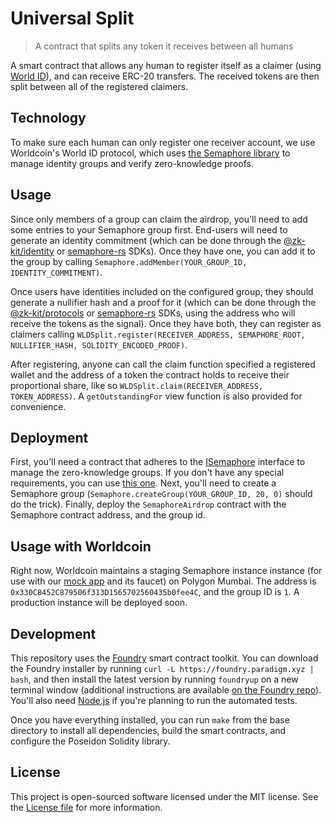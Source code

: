 # Universal Split

> A contract that splits any token it receives between all humans

A smart contract that allows any human to register itself as a claimer (using [World ID](https://id.worldcoin.org)), and can receive ERC-20 transfers. The received tokens are then split between all of the registered claimers.

## Technology

To make sure each human can only register one receiver account, we use Worldcoin's World ID protocol, which uses [the Semaphore library](http://semaphore.appliedzkp.org) to manage identity groups and verify zero-knowledge proofs.

## Usage

Since only members of a group can claim the airdrop, you'll need to add some entries to your Semaphore group first. End-users will need to generate an identity commitment (which can be done through the [@zk-kit/identity](https://github.com/appliedzkp/zk-kit/tree/main/packages/identity) or [semaphore-rs](https://github.com/worldcoin/semaphore-rs) SDKs). Once they have one, you can add it to the group by calling `Semaphore.addMember(YOUR_GROUP_ID, IDENTITY_COMMITMENT)`.

Once users have identities included on the configured group, they should generate a nullifier hash and a proof for it (which can be done through the [@zk-kit/protocols](https://github.com/appliedzkp/zk-kit/tree/main/packages/protocols) or [semaphore-rs](https://github.com/worldcoin/semaphore-rs) SDKs, using the address who will receive the tokens as the signal). Once they have both, they can register as claimers calling `WLDSplit.register(RECEIVER_ADDRESS, SEMAPHORE_ROOT, NULLIFIER_HASH, SOLIDITY_ENCODED_PROOF)`.

After registering, anyone can call the claim function specified a registered wallet and the address of a token the contract holds to receive their proportional share, like so `WLDSplit.claim(RECEIVER_ADDRESS, TOKEN_ADDRESS)`. A `getOutstandingFor` view function is also provided for convenience.

## Deployment

First, you'll need a contract that adheres to the [ISemaphore](https://github.com/worldcoin/world-id-example-airdrop/blob/main/src/interfaces/ISemaphore.sol) interface to manage the zero-knowledge groups. If you don't have any special requirements, you can use [this one](https://github.com/worldcoin/world-id-example-airdrop/blob/main/src/Semaphore.sol). Next, you'll need to create a Semaphore group (`Semaphore.createGroup(YOUR_GROUP_ID, 20, 0)` should do the trick). Finally, deploy the `SemaphoreAirdrop` contract with the Semaphore contract address, and the group id.

## Usage with Worldcoin

Right now, Worldcoin maintains a staging Semaphore instance instance (for use with our [mock app](https://mock-app.id.worldcoin.org) and its faucet) on Polygon Mumbai. The address is `0x330C8452C879506f313D1565702560435b0fee4C`, and the group ID is `1`. A production instance will be deployed soon.

## Development

This repository uses the [Foundry](https://github.com/gakonst/foundry) smart contract toolkit. You can download the Foundry installer by running `curl -L https://foundry.paradigm.xyz | bash`, and then install the latest version by running `foundryup` on a new terminal window (additional instructions are available [on the Foundry repo](https://github.com/gakonst/foundry#installation)). You'll also need [Node.js](https://nodejs.org) if you're planning to run the automated tests.

Once you have everything installed, you can run `make` from the base directory to install all dependencies, build the smart contracts, and configure the Poseidon Solidity library.

## License

This project is open-sourced software licensed under the MIT license. See the [License file](LICENSE) for more information.
